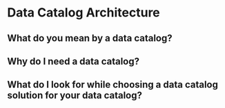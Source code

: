 # Data Catalog Architecture

## What do you mean by a data catalog?



## Why do I need a data catalog?



## What do I look for while choosing a data catalog solution for your data catalog? 

